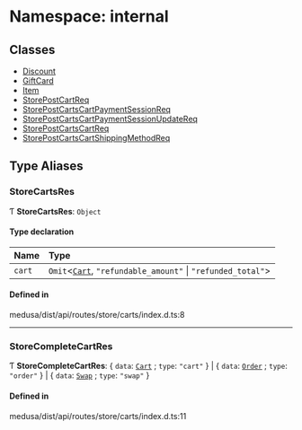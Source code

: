 # Namespace: internal

## Classes

- [Discount](../classes/internal-32.Discount.md)
- [GiftCard](../classes/internal-32.GiftCard.md)
- [Item](../classes/internal-32.Item.md)
- [StorePostCartReq](../classes/internal-32.StorePostCartReq.md)
- [StorePostCartsCartPaymentSessionReq](../classes/internal-32.StorePostCartsCartPaymentSessionReq.md)
- [StorePostCartsCartPaymentSessionUpdateReq](../classes/internal-32.StorePostCartsCartPaymentSessionUpdateReq.md)
- [StorePostCartsCartReq](../classes/internal-32.StorePostCartsCartReq.md)
- [StorePostCartsCartShippingMethodReq](../classes/internal-32.StorePostCartsCartShippingMethodReq.md)

## Type Aliases

### StoreCartsRes

Ƭ **StoreCartsRes**: `Object`

#### Type declaration

| Name | Type |
| :------ | :------ |
| `cart` | `Omit`<[`Cart`](../classes/internal.Cart.md), ``"refundable_amount"`` \| ``"refunded_total"``\> |

#### Defined in

medusa/dist/api/routes/store/carts/index.d.ts:8

___

### StoreCompleteCartRes

Ƭ **StoreCompleteCartRes**: { `data`: [`Cart`](../classes/internal.Cart.md) ; `type`: ``"cart"``  } \| { `data`: [`Order`](../classes/internal.Order.md) ; `type`: ``"order"``  } \| { `data`: [`Swap`](../classes/internal.Swap.md) ; `type`: ``"swap"``  }

#### Defined in

medusa/dist/api/routes/store/carts/index.d.ts:11
